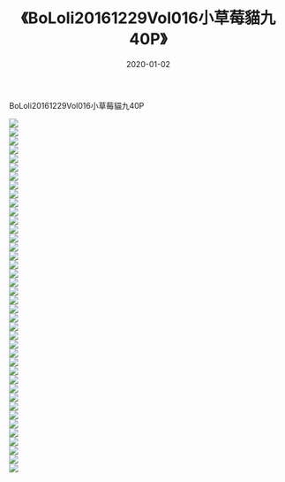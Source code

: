 ﻿---
layout: post
title:  《BoLoli20161229Vol016小草莓貓九40P》
date:   2020-01-02
img: http://pic.660000.xyz/1:/性感/2020/BoLoli20161229Vol016小草莓貓九40P/000.jpg
categories: [美女, 清纯, 唯美]
---

BoLoli20161229Vol016小草莓貓九40P

  ![](http://pic.660000.xyz/1:/性感/2020/BoLoli20161229Vol016小草莓貓九40P/001.jpg) <br> ![](http://pic.660000.xyz/1:/性感/2020/BoLoli20161229Vol016小草莓貓九40P/002.jpg) <br> ![](http://pic.660000.xyz/1:/性感/2020/BoLoli20161229Vol016小草莓貓九40P/003.jpg) <br> ![](http://pic.660000.xyz/1:/性感/2020/BoLoli20161229Vol016小草莓貓九40P/004.jpg) <br> ![](http://pic.660000.xyz/1:/性感/2020/BoLoli20161229Vol016小草莓貓九40P/005.jpg) <br> ![](http://pic.660000.xyz/1:/性感/2020/BoLoli20161229Vol016小草莓貓九40P/006.jpg) <br> ![](http://pic.660000.xyz/1:/性感/2020/BoLoli20161229Vol016小草莓貓九40P/007.jpg) <br> ![](http://pic.660000.xyz/1:/性感/2020/BoLoli20161229Vol016小草莓貓九40P/008.jpg) <br> ![](http://pic.660000.xyz/1:/性感/2020/BoLoli20161229Vol016小草莓貓九40P/009.jpg) <br> ![](http://pic.660000.xyz/1:/性感/2020/BoLoli20161229Vol016小草莓貓九40P/010.jpg) <br> ![](http://pic.660000.xyz/1:/性感/2020/BoLoli20161229Vol016小草莓貓九40P/011.jpg) <br> ![](http://pic.660000.xyz/1:/性感/2020/BoLoli20161229Vol016小草莓貓九40P/012.jpg) <br> ![](http://pic.660000.xyz/1:/性感/2020/BoLoli20161229Vol016小草莓貓九40P/013.jpg) <br> ![](http://pic.660000.xyz/1:/性感/2020/BoLoli20161229Vol016小草莓貓九40P/014.jpg) <br> ![](http://pic.660000.xyz/1:/性感/2020/BoLoli20161229Vol016小草莓貓九40P/015.jpg) <br> ![](http://pic.660000.xyz/1:/性感/2020/BoLoli20161229Vol016小草莓貓九40P/016.jpg) <br> ![](http://pic.660000.xyz/1:/性感/2020/BoLoli20161229Vol016小草莓貓九40P/017.jpg) <br> ![](http://pic.660000.xyz/1:/性感/2020/BoLoli20161229Vol016小草莓貓九40P/018.jpg) <br> ![](http://pic.660000.xyz/1:/性感/2020/BoLoli20161229Vol016小草莓貓九40P/019.jpg) <br> ![](http://pic.660000.xyz/1:/性感/2020/BoLoli20161229Vol016小草莓貓九40P/020.jpg) <br> ![](http://pic.660000.xyz/1:/性感/2020/BoLoli20161229Vol016小草莓貓九40P/021.jpg) <br> ![](http://pic.660000.xyz/1:/性感/2020/BoLoli20161229Vol016小草莓貓九40P/022.jpg) <br> ![](http://pic.660000.xyz/1:/性感/2020/BoLoli20161229Vol016小草莓貓九40P/023.jpg) <br> ![](http://pic.660000.xyz/1:/性感/2020/BoLoli20161229Vol016小草莓貓九40P/024.jpg) <br> ![](http://pic.660000.xyz/1:/性感/2020/BoLoli20161229Vol016小草莓貓九40P/025.jpg) <br> ![](http://pic.660000.xyz/1:/性感/2020/BoLoli20161229Vol016小草莓貓九40P/026.jpg) <br> ![](http://pic.660000.xyz/1:/性感/2020/BoLoli20161229Vol016小草莓貓九40P/027.jpg) <br> ![](http://pic.660000.xyz/1:/性感/2020/BoLoli20161229Vol016小草莓貓九40P/028.jpg) <br> ![](http://pic.660000.xyz/1:/性感/2020/BoLoli20161229Vol016小草莓貓九40P/029.jpg) <br> ![](http://pic.660000.xyz/1:/性感/2020/BoLoli20161229Vol016小草莓貓九40P/030.jpg) <br> ![](http://pic.660000.xyz/1:/性感/2020/BoLoli20161229Vol016小草莓貓九40P/031.jpg) <br> ![](http://pic.660000.xyz/1:/性感/2020/BoLoli20161229Vol016小草莓貓九40P/032.jpg) <br> ![](http://pic.660000.xyz/1:/性感/2020/BoLoli20161229Vol016小草莓貓九40P/033.jpg) <br> ![](http://pic.660000.xyz/1:/性感/2020/BoLoli20161229Vol016小草莓貓九40P/034.jpg) <br> ![](http://pic.660000.xyz/1:/性感/2020/BoLoli20161229Vol016小草莓貓九40P/035.jpg) <br> ![](http://pic.660000.xyz/1:/性感/2020/BoLoli20161229Vol016小草莓貓九40P/036.jpg) <br> ![](http://pic.660000.xyz/1:/性感/2020/BoLoli20161229Vol016小草莓貓九40P/037.jpg) <br> ![](http://pic.660000.xyz/1:/性感/2020/BoLoli20161229Vol016小草莓貓九40P/038.jpg) <br> ![](http://pic.660000.xyz/1:/性感/2020/BoLoli20161229Vol016小草莓貓九40P/039.jpg) <br> ![](http://pic.660000.xyz/1:/性感/2020/BoLoli20161229Vol016小草莓貓九40P/040.jpg) <br>